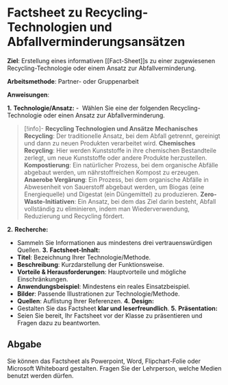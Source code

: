 # Factsheet zu Recycling-Technologien und Abfallverminderungsansätzen

**Ziel**: Erstellung eines informativen [[Fact-Sheet]]s zu einer zugewiesenen Recycling-Technologie oder einem Ansatz zur Abfallverminderung.

**Arbeitsmethode**: Partner- oder Gruppenarbeit

**Anweisungen**:

**1.** **Technologie/Ansatz:**
-  Wählen Sie eine der folgenden Recycling-Technologie oder einen Ansatz zur Abfallverminderung.

>[!info]- **Recycling Technologien und Ansätze**
>**Mechanisches Recycling**: Der traditionelle Ansatz, bei dem Abfall getrennt, gereinigt und dann zu neuen Produkten verarbeitet wird.
>**Chemisches Recycling**: Hier werden Kunststoffe in ihre chemischen Bestandteile zerlegt, um neue Kunststoffe oder andere Produkte herzustellen.
>**Kompostierung**: Ein natürlicher Prozess, bei dem organische Abfälle abgebaut werden, um nährstoffreichen Kompost zu erzeugen.
>**Anaerobe Vergärung**: Ein Prozess, bei dem organische Abfälle in Abwesenheit von Sauerstoff abgebaut werden, um Biogas (eine Energiequelle) und Digestat (ein Düngemittel) zu produzieren.
>**Zero-Waste-Initiativen**: Ein Ansatz, bei dem das Ziel darin besteht, Abfall vollständig zu eliminieren, indem man Wiederverwendung, Reduzierung und Recycling fördert.

**2.** **Recherche:**
- Sammeln Sie Informationen aus mindestens drei vertrauenswürdigen Quellen.
**3.** **Factsheet-Inhalt:**
- **Titel**: Bezeichnung Ihrer Technologie/Methode.
- **Beschreibung**: Kurzdarstellung der Funktionsweise.
- **Vorteile & Herausforderungen**: Hauptvorteile und mögliche Einschränkungen.
- **Anwendungsbeispiel**: Mindestens ein reales Einsatzbeispiel.
- **Bilder**: Passende Illustrationen zur Technologie/Methode.
- **Quellen**: Auflistung Ihrer Referenzen.
**4.** **Design:**
- Gestalten Sie das Factsheet **klar und leserfreundlich**.
**5.** **Präsentation:**
- Seien Sie bereit, Ihr Factsheet vor der Klasse zu präsentieren und Fragen dazu zu beantworten.
## Abgabe
Sie können das Factsheet als Powerpoint, Word, Flipchart-Folie oder Microsoft Whiteboard gestalten. Fragen Sie der Lehrperson, welche Medien benutzt werden dürfen.
